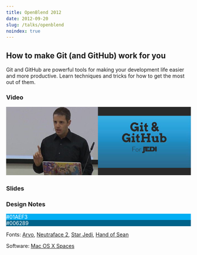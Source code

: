 ```yaml
---
title: OpenBlend 2012
date: 2012-09-20
slug: /talks/openblend
noindex: true
---
```


## How to make Git (and GitHub) work for you

Git and GitHub are powerful tools for making your development life easier and
more productive. Learn techniques and tricks for how to get the most out of
them.

### Video

[![](openblend.jpg)](http://openblend.viidea.net/straub_how_to_make_git_and_github_work/)

### Slides

<p>
<script async class="speakerdeck-embed" data-id="506f26dd240f510002007956"
        data-ratio="1.3333333333333333" src="//speakerdeck.com/assets/embed.js">
</script>
</p>

### Design Notes

<div class="color">
   <div style="background-color: #01AEF3; color: white">#01AEF3</div>
   <div style="background-color: #006289; color: white">#006289</div>
</div>

Fonts: [Arvo](http://www.google.com/webfonts/specimen/Arvo),
[Neutraface 2](http://www.houseind.com/fonts/neutraface2),
[Star Jedi](http://www.dafont.com/star-jedi.font),
[Hand of Sean](http://www.dafont.com/hand-of-sean.font)

Software: [Mac OS X Spaces](http://support.apple.com/kb/HT1624)
